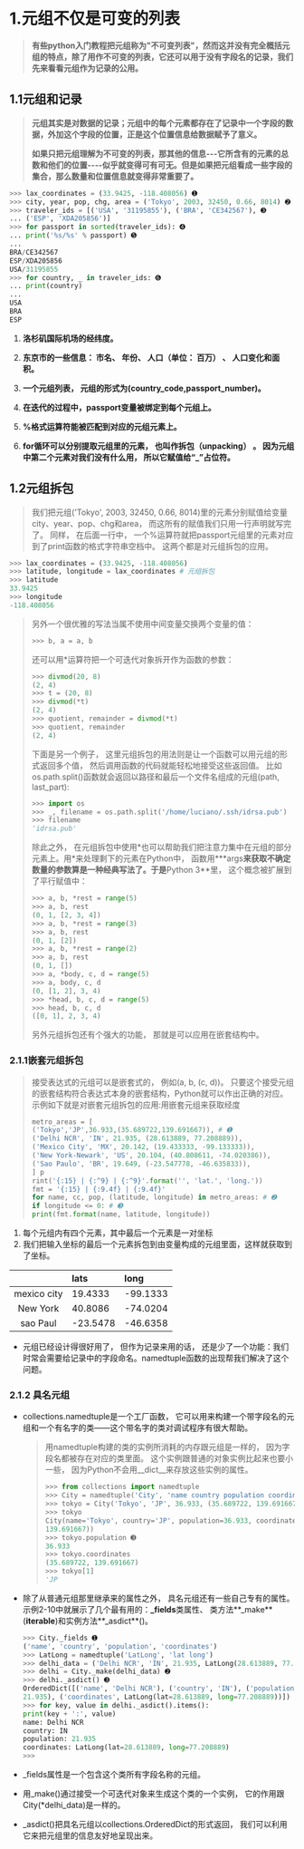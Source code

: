 # 1.元组不仅是可变的列表

> **有些python入门教程把元组称为"不可变列表"，然而这并没有完全概括元组的特点，除了用作不可变的列表，它还可以用于没有字段名的记录，我们先来看看元组作为记录的公用。**

## 1.1元组和记录

> **元组其实是对数据的记录；元组中的每个元素都存在了记录中一个字段的数据，外加这个字段的位置，正是这个位置信息给数据赋予了意义。**
>
> **如果只把元组理解为不可变的列表，那其他的信息---它所含有的元素的总数和他们的位置----似乎就变得可有可无。但是如果把元组看成一些字段的集合，那么数量和位置信息就变得非常重要了。**

```py
>>> lax_coordinates = (33.9425, -118.408056) ➊
>>> city, year, pop, chg, area = ('Tokyo', 2003, 32450, 0.66, 8014) ➋
>>> traveler_ids = [('USA', '31195855'), ('BRA', 'CE342567'), ➌
... ('ESP', 'XDA205856')]
>>> for passport in sorted(traveler_ids): ➍
... print('%s/%s' % passport) ➎
...
BRA/CE342567
ESP/XDA205856
USA/31195855
>>> for country, _ in traveler_ids: ➏
... print(country)
...
USA
BRA
ESP
```

1. **洛杉矶国际机场的经纬度。**
2. **东京市的一些信息： 市名、 年份、 人口（单位： 百万） 、 人口变化和面积。**

3. **一个元组列表， 元组的形式为\(country\_code,passport\_number\)。**

4. **在迭代的过程中，passport变量被绑定到每个元组上。**

5. **%格式运算符能被匹配到对应的元组元素上。**

6. **for循环可以分别提取元组里的元素， 也叫作拆包（unpacking） 。 因为元组中第二个元素对我们没有什么用， 所以它赋值给“\_”占位符。**

## 1.2元组拆包

> 我们把元组\('Tokyo', 2003, 32450, 0.66, 8014\)里的元素分别赋值给变量city、year、pop、chg和area， 而这所有的赋值我们只用一行声明就写完了。 同样， 在后面一行中， 一个%运算符就把passport元组里的元素对应到了print函数的格式字符串空档中。 这两个都是对元组拆包的应用。

```py
>>> lax_coordinates = (33.9425, -118.408056)
>>> latitude, longitude = lax_coordinates # 元组拆包
>>> latitude
33.9425
>>> longitude
-118.408056
```

> 另外一个很优雅的写法当属不使用中间变量交换两个变量的值：
>
> ```py
> >>> b, a = a, b
> ```
>
> 还可以用\*运算符把一个可迭代对象拆开作为函数的参数：
>
> ```py
> >>> divmod(20, 8)
> (2, 4)
> >>> t = (20, 8)
> >>> divmod(*t)
> (2, 4)
> >>> quotient, remainder = divmod(*t)
> >>> quotient, remainder
> (2, 4)
> ```
>
> 下面是另一个例子， 这里元组拆包的用法则是让一个函数可以用元组的形式返回多个值， 然后调用函数的代码就能轻松地接受这些返回值。 比如os.path.split\(\)函数就会返回以路径和最后一个文件名组成的元组\(path, last\_part\):
>
> ```py
> >>> import os
> >>> _, filename = os.path.split('/home/luciano/.ssh/idrsa.pub')
> >>> filename
> 'idrsa.pub'
> ```
>
> 除此之外， 在元组拆包中使用\*也可以帮助我们把注意力集中在元组的部分元素上。用\*来处理剩下的元素在Python中， 函数用**\*args**来获取不确定数量的参数算是一种经典写法了。于是**Python 3**里， 这个概念被扩展到了平行赋值中：
>
> ```py
> >>> a, b, *rest = range(5)
> >>> a, b, rest
> (0, 1, [2, 3, 4])
> >>> a, b, *rest = range(3)
> >>> a, b, rest
> (0, 1, [2])
> >>> a, b, *rest = range(2)
> >>> a, b, rest
> (0, 1, [])
> >>> a, *body, c, d = range(5)
> >>> a, body, c, d
> (0, [1, 2], 3, 4)
> >>> *head, b, c, d = range(5)
> >>> head, b, c, d
> ([0, 1], 2, 3, 4)
> ```
>
> 另外元组拆包还有个强大的功能， 那就是可以应用在嵌套结构中。

### 2.1.1嵌套元组拆包

> 接受表达式的元组可以是嵌套式的， 例如\(a, b, \(c, d\)\)。 只要这个接受元组的嵌套结构符合表达式本身的嵌套结构，Python就可以作出正确的对应。 示例如下就是对嵌套元组拆包的应用:用嵌套元组来获取经度
>
> ```py
> metro_areas = [
> ('Tokyo','JP',36.933,(35.689722,139.691667)), # ➊
> ('Delhi NCR', 'IN', 21.935, (28.613889, 77.208889)),
> ('Mexico City', 'MX', 20.142, (19.433333, -99.133333)),
> ('New York-Newark', 'US', 20.104, (40.808611, -74.020386)),
> ('Sao Paulo', 'BR', 19.649, (-23.547778, -46.635833)),
> ] p
> rint('{:15} | {:^9} | {:^9}'.format('', 'lat.', 'long.'))
> fmt = '{:15} | {:9.4f} | {:9.4f}'
> for name, cc, pop, (latitude, longitude) in metro_areas: # ➋
> if longitude <= 0: # ➌
> print(fmt.format(name, latitude, longitude))
> ```

1. 每个元组内有四个元素，其中最后一个元素是一对坐标
2. 我们把输入坐标的最后一个元素拆包到由变量构成的元组里面，这样就获取到了坐标。

|  | lats | long |
| :---: | :--- | :--- |
| mexico city | 19.4333 | -99.1333 |
| New York | 40.8086 | -74.0204 |
| sao Paul | -23.5478 | -46.6358 |

* 元组已经设计得很好用了， 但作为记录来用的话， 还是少了一个功能：我们时常会需要给记录中的字段命名。namedtuple函数的出现帮我们解决了这个问题。

### 2.1.2 具名元组

* collections.namedtuple是一个工厂函数， 它可以用来构建一个带字段名的元组和一个有名字的类——这个带名字的类对调试程序有很大帮助。

  > 用namedtuple构建的类的实例所消耗的内存跟元组是一样的， 因为字段名都被存在对应的类里面。 这个实例跟普通的对象实例比起来也要小一些， 因为Python不会用\_\_dict\_\_来存放这些实例的属性。
  >
  > ```py
  > >>> from collections import namedtuple
  > >>> City = namedtuple('City', 'name country population coordinates') ➊
  > >>> tokyo = City('Tokyo', 'JP', 36.933, (35.689722, 139.691667)) ➋
  > >>> tokyo
  > City(name='Tokyo', country='JP', population=36.933, coordinates=(35.689722,
  > 139.691667))
  > >>> tokyo.population ➌
  > 36.933
  > >>> tokyo.coordinates
  > (35.689722, 139.691667)
  > >>> tokyo[1]
  > 'JP
  > ```

* 除了从普通元组那里继承来的属性之外， 具名元组还有一些自己专有的属性。 示例2-10中就展示了几个最有用的：**\_fields**类属性、 类方法**\_make**\(**iterable**\)和实例方法**\_asdict**\(\)。

  ```py
  >>> City._fields ➊
  ('name', 'country', 'population', 'coordinates')
  >>> LatLong = namedtuple('LatLong', 'lat long')
  >>> delhi_data = ('Delhi NCR', 'IN', 21.935, LatLong(28.613889, 77.208889))
  >>> delhi = City._make(delhi_data) ➋
  >>> delhi._asdict() ➌
  OrderedDict([('name', 'Delhi NCR'), ('country', 'IN'), ('population',
  21.935), ('coordinates', LatLong(lat=28.613889, long=77.208889))])
  >>> for key, value in delhi._asdict().items():
  print(key + ':', value)
  name: Delhi NCR
  country: IN
  population: 21.935
  coordinates: LatLong(lat=28.613889, long=77.208889)
  >>>
  ```



* \_fields属性是一个包含这个类所有字段名称的元组。

* 用\_make\(\)通过接受一个可迭代对象来生成这个类的一个实例， 它的作用跟City\(\*delhi\_data\)是一样的。

* \_asdict\(\)把具名元组以collections.OrderedDict的形式返回， 我们可以利用它来把元组里的信息友好地呈现出来。

  





